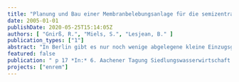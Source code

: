 ```yaml
---
title: "Planung und Bau einer Membranbelebungsanlage für die semizentrale Erschließung eines Siedlungsgebietes in einem empfindlichen Gebiet"
date: 2005-01-01
publishDate: 2020-05-25T15:14:05Z
authors: [ "Gnirß, R.", "Miels, S.", "Lesjean, B." ]
publication_types: ["1"]
abstract: "In Berlin gibt es nur noch wenige abgelegene kleine Einzugsgebiete (<1%), die nicht an das zentrale Abwassersystem angeschlossen sind. Aber in den neuen EU-Ländern ist der Anteil an der Bevölkerung, die nicht an eine zentrale Abwasserreinigung angeschlossen sind, noch deutlich höher. Besonders in dünn besiedelten Gebieten gibt es immer noch sehr viele Abwassersammelgruben (abflusslos oder mit Versickerung). Für empfindliche Einzugsgebiete (Badeseen, Wassersport, Fremdenverkehr) könnte für die Einleitung von gereinigtem Abwasser eine über die Mindestanforderung in der Abwasserverordnung hinausgehende weitergehende Nährstoffentfernung von der zuständigen Behörde gefordert werden. Das Membranbelebungsverfahren (MBR) könnte eine technische und auch wirtschaftliche Lösung bieten, um eine semi-zentrale Erschließung in Gebieten mit einem sensitiven Vorfluter (Gewässer) zu realisieren. Mittels eines  Membranprozesses kann die vollständige Desinfektion und weitgehende biologische Phosphorentfernung bis auf 0.1mgP/L oder niedriger ohne Fällmittel erreicht werden (Gnirss et al., 2003a, Gnirss et al., 2003b). Damit kann der Standard der EU-Richtlinie für Badegewässer direkt im Ablauf der kleinen Kläranlage erreicht werden und die Eutrophierung im Oberflächenge-wässer reduziert werden. Die Umsetzung von MBR-Anlagen in kleinen oder mittleren Einzugsgebieten ist mittels schlüsselfertiger Containereinheiten möglich, wodurch die Investitionskosten gesenkt und die üblichen Unannehmlichkeiten von Kläranlagen wie Geruchs- und Lärmemissionen vermieden werden können. Dieser Artikel stellt die Vorteile und die Kosten der MBRTechnologie für die dezentrale Erschließung eines Siedlungsgebietes im Norden von Berlin vor und vergleicht sie mit dem konventionellen Verfahren. Dabei werden die technischen Grundlagen der Demonstrationsanlage ausführlich erläutert, und die wichtigsten Designkriterien für die MBR-Anlage und das Druckentwässerungsnetz vorgestellt."
featured: false
publication: " p 17 *In:* 6. Aachener Tagung Siedlungswasserwirtschaft und Verfahrenstechnik. Aachen, Germany. 25.-26.10.2005"
projects: ["enrem"]
---
```


